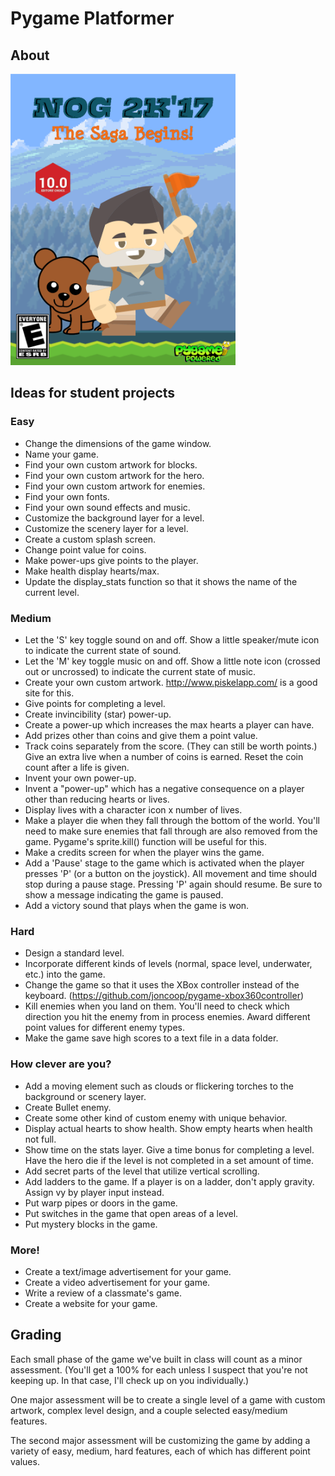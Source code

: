 # Pygame Platformer

## About
<img src="/nog2k17.png" width="360">

## Ideas for student projects

### Easy

- Change the dimensions of the game window.
- Name your game.
- Find your own custom artwork for blocks.
- Find your own custom artwork for the hero.
- Find your own custom artwork for enemies.
- Find your own fonts.
- Find your own sound effects and music.
- Customize the background layer for a level.
- Customize the scenery layer for a level.
- Create a custom splash screen.
- Change point value for coins.
- Make power-ups give points to the player.
- Make health display hearts/max.
- Update the display_stats function so that it shows the name of the current level.

### Medium

- Let the 'S' key toggle sound on and off. Show a little speaker/mute icon to indicate the current state of sound.
- Let the 'M' key toggle music on and off. Show a little note icon (crossed out or uncrossed) to indicate the current state of music.
- Create your own custom artwork. http://www.piskelapp.com/ is a good site for this.
- Give points for completing a level.
- Create invincibility (star) power-up.
- Create a power-up which increases the max hearts a player can have.
- Add prizes other than coins and give them a point value.
- Track coins separately from the score. (They can still be worth points.) Give an extra live when a number of coins is earned. Reset the coin count after a life is given.
- Invent your own power-up.
- Invent a "power-up" which has a negative consequence on a player other than reducing hearts or lives.
- Display lives with a character icon x number of lives.
- Make a player die when they fall through the bottom of the world. You'll need to make sure enemies that fall through are also removed from the game. Pygame's sprite.kill() function will be useful for this.
- Make a credits screen for when the player wins the game.
- Add a 'Pause' stage to the game which is activated when the player presses 'P' (or a button on the joystick). All movement and time should stop during a pause stage. Pressing 'P' again should resume. Be sure to show a message indicating the game is paused.
- Add a victory sound that plays when the game is won.

### Hard

- Design a standard level.
- Incorporate different kinds of levels (normal, space level, underwater, etc.) into the game.
- Change the game so that it uses the XBox controller instead of the keyboard. (https://github.com/joncoop/pygame-xbox360controller)
- Kill enemies when you land on them. You'll need to check which direction you hit the enemy from in process enemies. Award different point values for different enemy types.
- Make the game save high scores to a text file in a data folder.

### How clever are you?

- Add a moving element such as clouds or flickering torches to the background or scenery layer.
- Create Bullet enemy.
- Create some other kind of custom enemy with unique behavior.
- Display actual hearts to show health. Show empty hearts when health not full.
- Show time on the stats layer. Give a time bonus for completing a level. Have the hero die if the level is not completed in a set amount of time.
- Add secret parts of the level that utilize vertical scrolling.
- Add ladders to the game. If a player is on a ladder, don't apply gravity. Assign vy by player input instead.
- Put warp pipes or doors in the game.
- Put switches in the game that open areas of a level.
- Put mystery blocks in the game.

### More!

- Create a text/image advertisement for your game.
- Create a video advertisement for your game.
- Write a review of a classmate's game.
- Create a website for your game.


## Grading

Each small phase of the game we've built in class will count as a minor assessment. (You'll get a 100% for each unless I suspect that you're not keeping up. In that case, I'll check up on you individually.)

One major assessment will be to create a single level of a game with custom artwork, complex level design, and a couple selected easy/medium features.

The second major assessment will be customizing the game by adding a variety of easy, medium, hard features, each of which has different point values.
